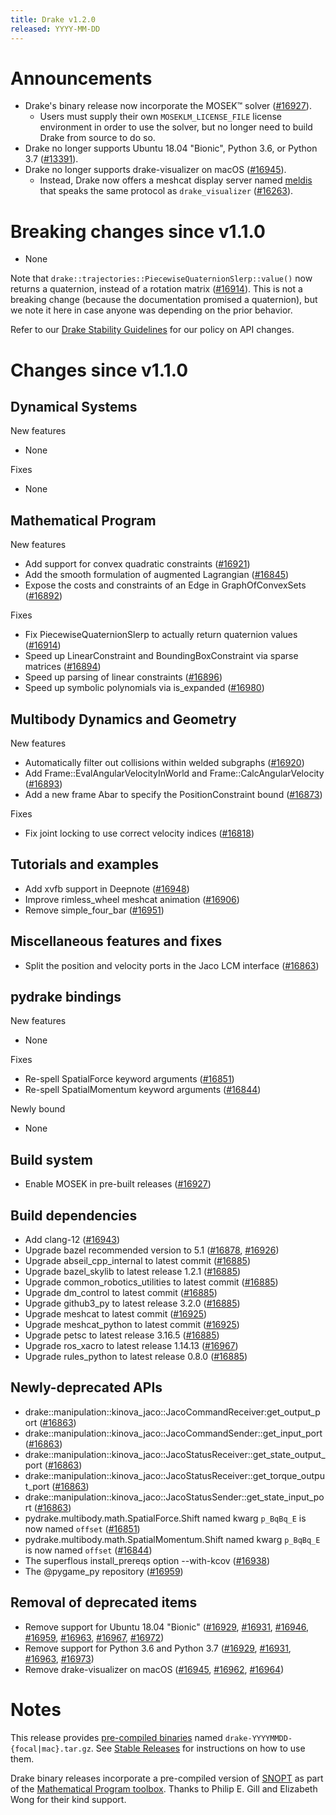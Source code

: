 ```yaml
---
title: Drake v1.2.0
released: YYYY-MM-DD
---
```


# Announcements

* Drake's binary release now incorporate the MOSEK™ solver ([#16927][_#16927]).
  * Users must supply their own ``MOSEKLM_LICENSE_FILE`` license environment
    in order to use the solver, but no longer need to build Drake from source
    to do so.
* Drake no longer supports Ubuntu 18.04 "Bionic", Python 3.6, or Python 3.7
  ([#13391][_#13391]).
* Drake no longer supports drake-visualizer on macOS ([#16945][_#16945]).
  * Instead, Drake now offers a meshcat display server named
    [meldis](https://drake.mit.edu/pydrake/pydrake.visualization.meldis.html)
    that speaks the same protocol as ``drake_visualizer`` ([#16263][_#16263]).

# Breaking changes since v1.1.0

* None

Note that ``drake::trajectories::PiecewiseQuaternionSlerp::value()`` now returns
a quaternion, instead of a rotation matrix ([#16914][_#16914]). This is not a
breaking change (because the documentation promised a quaternion), but we note
it here in case anyone was depending on the prior behavior.

Refer to our [Drake Stability Guidelines](/stable.html) for our policy
on API changes.

# Changes since v1.1.0

## Dynamical Systems

<!-- <relnotes for systems go here> -->

New features

* None

Fixes

* None

## Mathematical Program

<!-- <relnotes for solvers go here> -->

New features

* Add support for convex quadratic constraints ([#16921][_#16921])
* Add the smooth formulation of augmented Lagrangian ([#16845][_#16845])
* Expose the costs and constraints of an Edge in GraphOfConvexSets ([#16892][_#16892])

Fixes

* Fix PiecewiseQuaternionSlerp to actually return quaternion values ([#16914][_#16914])
* Speed up LinearConstraint and BoundingBoxConstraint via sparse matrices ([#16894][_#16894])
* Speed up parsing of linear constraints ([#16896][_#16896])
* Speed up symbolic polynomials via is_expanded ([#16980][_#16980])

## Multibody Dynamics and Geometry

<!-- <relnotes for geometry,multibody go here> -->

New features

* Automatically filter out collisions within welded subgraphs ([#16920][_#16920])
* Add Frame::EvalAngularVelocityInWorld and Frame::CalcAngularVelocity ([#16893][_#16893])
* Add a new frame Abar to specify the PositionConstraint bound ([#16873][_#16873])

Fixes

* Fix joint locking to use correct velocity indices ([#16818][_#16818])

## Tutorials and examples

<!-- <relnotes for examples,tutorials go here> -->

* Add xvfb support in Deepnote ([#16948][_#16948])
* Improve rimless_wheel meshcat animation ([#16906][_#16906])
* Remove simple_four_bar ([#16951][_#16951])

## Miscellaneous features and fixes

<!-- <relnotes for common,math,lcm,lcmtypes,manipulation,perception go here> -->

* Split the position and velocity ports in the Jaco LCM interface ([#16863][_#16863])

## pydrake bindings

<!-- <relnotes for bindings go here> -->

New features

* None

Fixes

* Re-spell SpatialForce keyword arguments ([#16851][_#16851])
* Re-spell SpatialMomentum keyword arguments ([#16844][_#16844])

Newly bound

* None

## Build system

<!-- <relnotes for cmake,doc,setup,third_party,tools go here> -->

* Enable MOSEK in pre-built releases ([#16927][_#16927])

## Build dependencies

<!-- Manually relocate any "Upgrade foo_external to latest" lines to here, -->
<!-- and then sort them alphabetically. -->

* Add clang-12 ([#16943][_#16943])
* Upgrade bazel recommended version to 5.1 ([#16878][_#16878], [#16926][_#16926])
* Upgrade abseil_cpp_internal to latest commit ([#16885][_#16885])
* Upgrade bazel_skylib to latest release 1.2.1 ([#16885][_#16885])
* Upgrade common_robotics_utilities to latest commit ([#16885][_#16885])
* Upgrade dm_control to latest commit ([#16885][_#16885])
* Upgrade github3_py to latest release 3.2.0 ([#16885][_#16885])
* Upgrade meshcat to latest commit ([#16925][_#16925])
* Upgrade meshcat_python to latest commit ([#16925][_#16925])
* Upgrade petsc to latest release 3.16.5 ([#16885][_#16885])
* Upgrade ros_xacro to latest release 1.14.13 ([#16967][_#16967])
* Upgrade rules_python to latest release 0.8.0 ([#16885][_#16885])

## Newly-deprecated APIs

* drake::manipulation::kinova_jaco::JacoCommandReceiver:get_output_port ([#16863][_#16863])
* drake::manipulation::kinova_jaco::JacoCommandSender::get_input_port ([#16863][_#16863])
* drake::manipulation::kinova_jaco::JacoStatusReceiver::get_state_output_port ([#16863][_#16863])
* drake::manipulation::kinova_jaco::JacoStatusReceiver::get_torque_output_port ([#16863][_#16863])
* drake::manipulation::kinova_jaco::JacoStatusSender::get_state_input_port ([#16863][_#16863])
* pydrake.multibody.math.SpatialForce.Shift named kwarg ``p_BqBq_E`` is now named ``offset`` ([#16851][_#16851])
* pydrake.multibody.math.SpatialMomentum.Shift named kwarg ``p_BqBq_E`` is now named ``offset``  ([#16844][_#16844])
* The superflous install_prereqs option --with-kcov ([#16938][_#16938])
* The @pygame_py repository ([#16959][_#16959])

## Removal of deprecated items

* Remove support for Ubuntu 18.04 "Bionic" ([#16929][_#16929], [#16931][_#16931], [#16946][_#16946], [#16959][_#16959], [#16963][_#16963], [#16967][_#16967], [#16972][_#16972])
* Remove support for Python 3.6 and Python 3.7 ([#16929][_#16929], [#16931][_#16931], [#16963][_#16963], [#16973][_#16973])
* Remove drake-visualizer on macOS ([#16945][_#16945], [#16962][_#16962], [#16964][_#16964])

# Notes

This release provides [pre-compiled binaries](https://github.com/RobotLocomotion/drake/releases/tag/v1.2.0) named
``drake-YYYYMMDD-{focal|mac}.tar.gz``. See [Stable Releases](/from_binary.html#stable-releases) for instructions on how to use them.

Drake binary releases incorporate a pre-compiled version of [SNOPT](https://ccom.ucsd.edu/~optimizers/solvers/snopt/) as part of the
[Mathematical Program toolbox](https://drake.mit.edu/doxygen_cxx/group__solvers.html). Thanks to
Philip E. Gill and Elizabeth Wong for their kind support.

<!-- <begin issue links> -->
[_#13391]: https://github.com/RobotLocomotion/drake/pull/13391
[_#16263]: https://github.com/RobotLocomotion/drake/pull/16263
[_#16818]: https://github.com/RobotLocomotion/drake/pull/16818
[_#16844]: https://github.com/RobotLocomotion/drake/pull/16844
[_#16845]: https://github.com/RobotLocomotion/drake/pull/16845
[_#16851]: https://github.com/RobotLocomotion/drake/pull/16851
[_#16863]: https://github.com/RobotLocomotion/drake/pull/16863
[_#16873]: https://github.com/RobotLocomotion/drake/pull/16873
[_#16878]: https://github.com/RobotLocomotion/drake/pull/16878
[_#16885]: https://github.com/RobotLocomotion/drake/pull/16885
[_#16892]: https://github.com/RobotLocomotion/drake/pull/16892
[_#16893]: https://github.com/RobotLocomotion/drake/pull/16893
[_#16894]: https://github.com/RobotLocomotion/drake/pull/16894
[_#16896]: https://github.com/RobotLocomotion/drake/pull/16896
[_#16906]: https://github.com/RobotLocomotion/drake/pull/16906
[_#16914]: https://github.com/RobotLocomotion/drake/pull/16914
[_#16920]: https://github.com/RobotLocomotion/drake/pull/16920
[_#16921]: https://github.com/RobotLocomotion/drake/pull/16921
[_#16925]: https://github.com/RobotLocomotion/drake/pull/16925
[_#16926]: https://github.com/RobotLocomotion/drake/pull/16926
[_#16927]: https://github.com/RobotLocomotion/drake/pull/16927
[_#16929]: https://github.com/RobotLocomotion/drake/pull/16929
[_#16931]: https://github.com/RobotLocomotion/drake/pull/16931
[_#16938]: https://github.com/RobotLocomotion/drake/pull/16938
[_#16943]: https://github.com/RobotLocomotion/drake/pull/16943
[_#16945]: https://github.com/RobotLocomotion/drake/pull/16945
[_#16946]: https://github.com/RobotLocomotion/drake/pull/16946
[_#16948]: https://github.com/RobotLocomotion/drake/pull/16948
[_#16951]: https://github.com/RobotLocomotion/drake/pull/16951
[_#16959]: https://github.com/RobotLocomotion/drake/pull/16959
[_#16962]: https://github.com/RobotLocomotion/drake/pull/16962
[_#16963]: https://github.com/RobotLocomotion/drake/pull/16963
[_#16964]: https://github.com/RobotLocomotion/drake/pull/16964
[_#16967]: https://github.com/RobotLocomotion/drake/pull/16967
[_#16972]: https://github.com/RobotLocomotion/drake/pull/16972
[_#16973]: https://github.com/RobotLocomotion/drake/pull/16973
[_#16980]: https://github.com/RobotLocomotion/drake/pull/16980
<!-- <end issue links> -->

<!--
  Current oldest_commit c79c94b0afcf2b2691f81b5a27e15dd32a5c3a23 (exclusive).
  Current newest_commit d12ac2628c233c6c348ae759678d1cbedaae3c4e (inclusive).
-->
